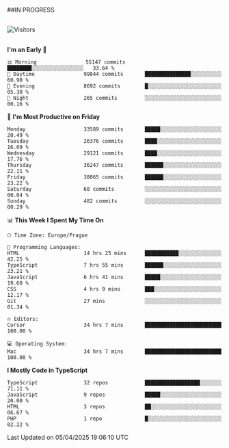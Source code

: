 ##IN PROGRESS
##
![Visitors](https://komarev.com/ghpvc/?username=petrbui&style=for-the-badge&label=Visitors+👀)



##
<!--
[![My GitHub stats](https://github-readme-stats.vercel.app/api?username=petrbui&theme=github_dark)](https://github.com/anuraghazra/github-readme-stats)

[![My wakatime stats](https://github-readme-stats.vercel.app/api/wakatime?username=petrbui&theme=github_dark)](https://github.com/anuraghazra/github-readme-stats)
-->
<!--START_SECTION:waka-->
**I'm an Early 🐤** 

```text
🌞 Morning                55147 commits       ████████░░░░░░░░░░░░░░░░░   33.64 % 
🌆 Daytime                99844 commits       ███████████████░░░░░░░░░░   60.90 % 
🌃 Evening                8692 commits        █░░░░░░░░░░░░░░░░░░░░░░░░   05.30 % 
🌙 Night                  265 commits         ░░░░░░░░░░░░░░░░░░░░░░░░░   00.16 % 
```
📅 **I'm Most Productive on Friday** 

```text
Monday                   33589 commits       █████░░░░░░░░░░░░░░░░░░░░   20.49 % 
Tuesday                  26376 commits       ████░░░░░░░░░░░░░░░░░░░░░   16.09 % 
Wednesday                29121 commits       ████░░░░░░░░░░░░░░░░░░░░░   17.76 % 
Thursday                 36247 commits       ██████░░░░░░░░░░░░░░░░░░░   22.11 % 
Friday                   38065 commits       ██████░░░░░░░░░░░░░░░░░░░   23.22 % 
Saturday                 68 commits          ░░░░░░░░░░░░░░░░░░░░░░░░░   00.04 % 
Sunday                   482 commits         ░░░░░░░░░░░░░░░░░░░░░░░░░   00.29 % 
```


📊 **This Week I Spent My Time On** 

```text
🕑︎ Time Zone: Europe/Prague

💬 Programming Languages: 
HTML                     14 hrs 25 mins      ███████████░░░░░░░░░░░░░░   42.25 % 
TypeScript               7 hrs 55 mins       ██████░░░░░░░░░░░░░░░░░░░   23.21 % 
JavaScript               6 hrs 41 mins       █████░░░░░░░░░░░░░░░░░░░░   19.60 % 
CSS                      4 hrs 9 mins        ███░░░░░░░░░░░░░░░░░░░░░░   12.17 % 
Git                      27 mins             ░░░░░░░░░░░░░░░░░░░░░░░░░   01.34 % 

🔥 Editors: 
Cursor                   34 hrs 7 mins       █████████████████████████   100.00 % 

💻 Operating System: 
Mac                      34 hrs 7 mins       █████████████████████████   100.00 % 
```

**I Mostly Code in TypeScript** 

```text
TypeScript               32 repos            ██████████████████░░░░░░░   71.11 % 
JavaScript               9 repos             █████░░░░░░░░░░░░░░░░░░░░   20.00 % 
HTML                     3 repos             ██░░░░░░░░░░░░░░░░░░░░░░░   06.67 % 
PHP                      1 repo              █░░░░░░░░░░░░░░░░░░░░░░░░   02.22 % 
```




 Last Updated on 05/04/2025 19:06:10 UTC
<!--END_SECTION:waka-->
